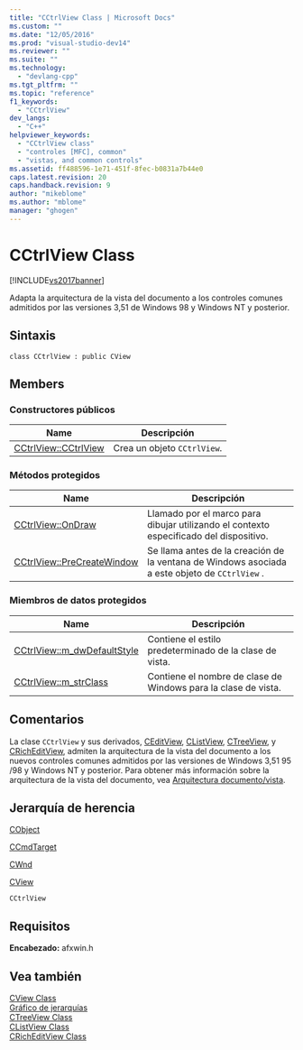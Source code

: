 ```yaml
---
title: "CCtrlView Class | Microsoft Docs"
ms.custom: ""
ms.date: "12/05/2016"
ms.prod: "visual-studio-dev14"
ms.reviewer: ""
ms.suite: ""
ms.technology: 
  - "devlang-cpp"
ms.tgt_pltfrm: ""
ms.topic: "reference"
f1_keywords: 
  - "CCtrlView"
dev_langs: 
  - "C++"
helpviewer_keywords: 
  - "CCtrlView class"
  - "controles [MFC], common"
  - "vistas, and common controls"
ms.assetid: ff488596-1e71-451f-8fec-b0831a7b44e0
caps.latest.revision: 20
caps.handback.revision: 9
author: "mikeblome"
ms.author: "mblome"
manager: "ghogen"
---
```

# CCtrlView Class
[!INCLUDE[vs2017banner](../../assembler/inline/includes/vs2017banner.md)]

Adapta la arquitectura de la vista del documento a los controles comunes admitidos por las versiones 3,51 de Windows 98 y Windows NT y posterior.  
  
## Sintaxis  
  
```  
class CCtrlView : public CView  
```  
  
## Members  
  
### Constructores públicos  
  
|Name|Descripción|  
|----------|-----------------|  
|[CCtrlView::CCtrlView](../Topic/CCtrlView::CCtrlView.md)|Crea un objeto `CCtrlView`.|  
  
### Métodos protegidos  
  
|Name|Descripción|  
|----------|-----------------|  
|[CCtrlView::OnDraw](../Topic/CCtrlView::OnDraw.md)|Llamado por el marco para dibujar utilizando el contexto especificado del dispositivo.|  
|[CCtrlView::PreCreateWindow](../Topic/CCtrlView::PreCreateWindow.md)|Se llama antes de la creación de la ventana de Windows asociada a este objeto de `CCtrlView` .|  
  
### Miembros de datos protegidos  
  
|Name|Descripción|  
|----------|-----------------|  
|[CCtrlView::m\_dwDefaultStyle](../Topic/CCtrlView::m_dwDefaultStyle.md)|Contiene el estilo predeterminado de la clase de vista.|  
|[CCtrlView::m\_strClass](../Topic/CCtrlView::m_strClass.md)|Contiene el nombre de clase de Windows para la clase de vista.|  
  
## Comentarios  
 La clase `CCtrlView` y sus derivados, [CEditView](../../mfc/reference/ceditview-class.md), [CListView](../../mfc/reference/clistview-class.md), [CTreeView](../../mfc/reference/ctreeview-class.md), y [CRichEditView](../../mfc/reference/cricheditview-class.md), admiten la arquitectura de la vista del documento a los nuevos controles comunes admitidos por las versiones de Windows 3,51 95 \/98 y Windows NT y posterior.  Para obtener más información sobre la arquitectura de la vista del documento, vea [Arquitectura documento\/vista](../../mfc/document-view-architecture.md).  
  
## Jerarquía de herencia  
 [CObject](../../mfc/reference/cobject-class.md)  
  
 [CCmdTarget](../../mfc/reference/ccmdtarget-class.md)  
  
 [CWnd](../../mfc/reference/cwnd-class.md)  
  
 [CView](../../mfc/reference/cview-class.md)  
  
 `CCtrlView`  
  
## Requisitos  
 **Encabezado:** afxwin.h  
  
## Vea también  
 [CView Class](../../mfc/reference/cview-class.md)   
 [Gráfico de jerarquías](../../mfc/hierarchy-chart.md)   
 [CTreeView Class](../../mfc/reference/ctreeview-class.md)   
 [CListView Class](../../mfc/reference/clistview-class.md)   
 [CRichEditView Class](../../mfc/reference/cricheditview-class.md)